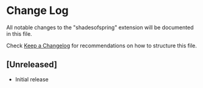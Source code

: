 # Change Log

All notable changes to the "shadesofspring" extension will be documented in this file.

Check [Keep a Changelog](http://keepachangelog.com/) for recommendations on how to structure this file.

## [Unreleased]

- Initial release
